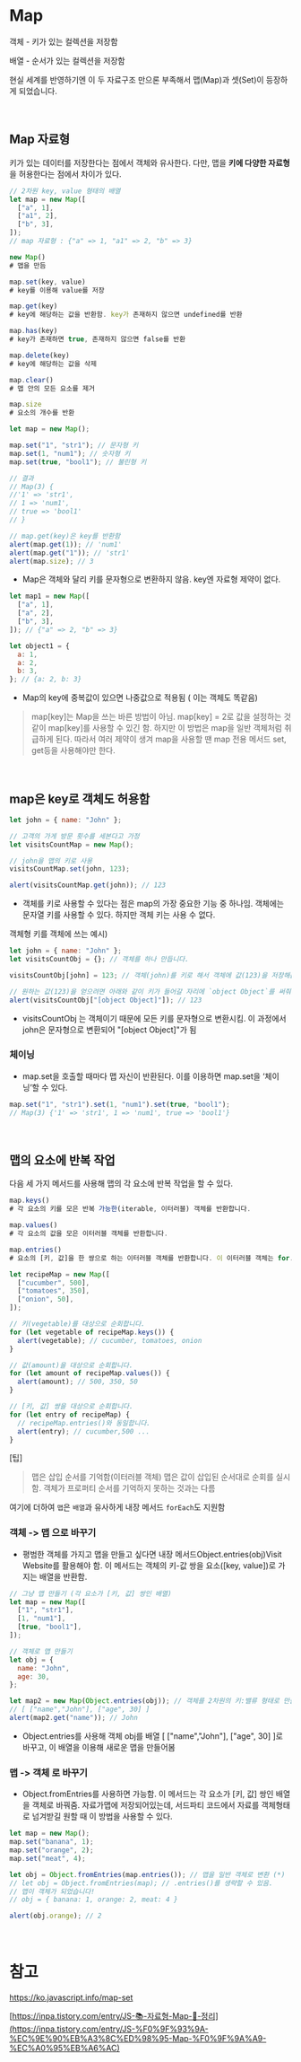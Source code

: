 # Map

객체 - 키가 있는 컬렉션을 저장함

배열 - 순서가 있는 컬렉션을 저장함

현실 세계를 반영하기엔 이 두 자료구조 만으론 부족해서 맵(Map)과 셋(Set)이 등장하게 되었습니다.

<br>

## Map 자료형

키가 있는 데이터를 저장한다는 점에서 객체와 유사한다. 다만, 맵을 **키에 다양한 자료형**을 허용한다는 점에서 차이가 있다.

```jsx
// 2차원 key, value 형태의 배열
let map = new Map([
  ["a", 1],
  ["a1", 2],
  ["b", 3],
]);
// map 자료형 : {"a" => 1, "a1" => 2, "b" => 3}
```

```jsx
new Map()
# 맵을 만듬

map.set(key, value)
# key를 이용해 value를 저장

map.get(key)
# key에 해당하는 값을 반환함. key가 존재하지 않으면 undefined를 반환

map.has(key)
# key가 존재하면 true, 존재하지 않으면 false를 반환

map.delete(key)
# key에 해당하는 값을 삭제

map.clear()
# 맵 안의 모든 요소를 제거

map.size
# 요소의 개수를 반환
```

```jsx
let map = new Map();

map.set("1", "str1"); // 문자형 키
map.set(1, "num1"); // 숫자형 키
map.set(true, "bool1"); // 불린형 키

// 결과
// Map(3) {
//'1' => 'str1',
// 1 => 'num1',
// true => 'bool1'
// }
```

```jsx
// map.get(key)은 key를 반환함
alert(map.get(1)); // 'num1'
alert(map.get("1")); // 'str1'
alert(map.size); // 3
```

- Map은 객체와 달리 키를 문자형으로 변환하지 않음. key엔 자료형 제약이 없다.

```jsx
let map1 = new Map([
  ["a", 1],
  ["a", 2],
  ["b", 3],
]); // {"a" => 2, "b" => 3}

let object1 = {
  a: 1,
  a: 2,
  b: 3,
}; // {a: 2, b: 3}
```

- Map의 key에 중복값이 있으면 나중값으로 적용됨 ( 이는 객체도 똑같음)

> map[key]는 Map을 쓰는 바른 방법이 아님. map[key] = 2로 값을 설정하는 것 같이 map[key]를 사용할 수 있긴 함. 하지만 이 방법은 map을 일반 객체처럼 취급하게 된다. 따라서 여러 제약이 생겨 map을 사용할 땐 map 전용 메서드 set, get등을 사용해야만 한다.

<br>

## map은 key로 객체도 허용함

```jsx
let john = { name: "John" };

// 고객의 가게 방문 횟수를 세본다고 가정
let visitsCountMap = new Map();

// john을 맵의 키로 사용
visitsCountMap.set(john, 123);

alert(visitsCountMap.get(john)); // 123
```

- 객체를 키로 사용할 수 있다는 점은 map의 가장 중요한 기능 중 하나임. 객체에는 문자열 키를 사용할 수 있다. 하지만 객체 키는 사용 수 없다.

객체형 키를 객체에 쓰는 예시)

```jsx
let john = { name: "John" };
let visitsCountObj = {}; // 객체를 하나 만듭니다.

visitsCountObj[john] = 123; // 객체(john)를 키로 해서 객체에 값(123)을 저장해봅시다.

// 원하는 값(123)을 얻으려면 아래와 같이 키가 들어갈 자리에 `object Object`를 써줘야합니다.
alert(visitsCountObj["[object Object]"]); // 123
```

- visitsCountObj 는 객체이기 때문에 모든 키를 문자형으로 변환시킴. 이 과정에서 john은 문자형으로 변환되어 "[object Object]"가 됨

### 체이닝

- map.set을 호출할 때마다 맵 자신이 반환된다. 이를 이용하면 map.set을 ‘체이닝’할 수 있다.

```jsx
map.set("1", "str1").set(1, "num1").set(true, "bool1");
// Map(3) {'1' => 'str1', 1 => 'num1', true => 'bool1'}
```

<br>

## **맵의 요소에 반복 작업**

다음 세 가지 메서드를 사용해 맵의 각 요소에 반복 작업을 할 수 있다.

```jsx
map.keys()
# 각 요소의 키를 모은 반복 가능한(iterable, 이터러블) 객체를 반환합니다.

map.values()
# 각 요소의 값을 모은 이터러블 객체를 반환합니다.

map.entries()
# 요소의 [키, 값]을 한 쌍으로 하는 이터러블 객체를 반환합니다. 이 이터러블 객체는 for..of반복문의 기초로 쓰입니다.
```

```jsx
let recipeMap = new Map([
  ["cucumber", 500],
  ["tomatoes", 350],
  ["onion", 50],
]);

// 키(vegetable)를 대상으로 순회합니다.
for (let vegetable of recipeMap.keys()) {
  alert(vegetable); // cucumber, tomatoes, onion
}

// 값(amount)을 대상으로 순회합니다.
for (let amount of recipeMap.values()) {
  alert(amount); // 500, 350, 50
}

// [키, 값] 쌍을 대상으로 순회합니다.
for (let entry of recipeMap) {
  // recipeMap.entries()와 동일합니다.
  alert(entry); // cucumber,500 ...
}
```

[팁]

> 맵은 삽입 순서를 기억함(이터러블 객체) 맵은 값이 삽입된 순서대로 순회를 실시함. 객체가 프로퍼티 순서를 기억하지 못하는 것과는 다름

여기에 더하여 `맵`은 `배열`과 유사하게 내장 메서드 `forEach`도 지원함

### **객체 -> 맵 으로 바꾸기**

- 평범한 객체를 가지고 맵을 만들고 싶다면 내장 메서드Object.entries(obj)Visit Website를 활용해야 함. 이 메서드는 객체의 키-값 쌍을 요소([key, value])로 가지는 배열을 반환함.

```jsx
// 그냥 맵 만들기 (각 요소가 [키, 값] 쌍인 배열)
let map = new Map([
  ["1", "str1"],
  [1, "num1"],
  [true, "bool1"],
]);

// 객체로 맵 만들기
let obj = {
  name: "John",
  age: 30,
};

let map2 = new Map(Object.entries(obj)); // 객체를 2차원의 키:밸류 형태로 만들고 맵으로 변환
// [ ["name","John"], ["age", 30] ]
alert(map2.get("name")); // John
```

- Object.entries를 사용해 객체 obj를 배열 [ ["name","John"], ["age", 30] ]로 바꾸고, 이 배열을 이용해 새로운 맵을 만들어봄

### **맵 -> 객체 로 바꾸기**

- Object.fromEntries를 사용하면 가능함. 이 메서드는 각 요소가 [키, 값] 쌍인 배열을 객체로 바꿔줌. 자료가맵에 저장되어있는데, 서드파티 코드에서 자료를 객체형태로 넘겨받길 원할 때 이 방법을 사용할 수 있다.

```jsx
let map = new Map();
map.set("banana", 1);
map.set("orange", 2);
map.set("meat", 4);

let obj = Object.fromEntries(map.entries()); // 맵을 일반 객체로 변환 (*)
// let obj = Object.fromEntries(map); // .entries()를 생략할 수 있음.
// 맵이 객체가 되었습니다!
// obj = { banana: 1, orange: 2, meat: 4 }

alert(obj.orange); // 2
```

<br>

# 참고

https://ko.javascript.info/map-set

[https://inpa.tistory.com/entry/JS-📚-자료형-Map-🚩-정리](https://inpa.tistory.com/entry/JS-%F0%9F%93%9A-%EC%9E%90%EB%A3%8C%ED%98%95-Map-%F0%9F%9A%A9-%EC%A0%95%EB%A6%AC)
